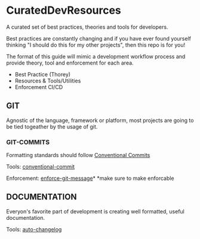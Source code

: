 # CuratedDevResources
A curated set of best practices, theories and tools for developers.

Best practices are constantly changing and if you have ever found yourself thinking "I should do this for my other projects", then this repo is for you!

The format of this guide will mimic a development workflow process and provide theory, tool and enforcement for each area.
- Best Practice (Thorey)
- Resources & Tools/Utilities
- Enforcement CI/CD

## GIT
Agnostic of the language, framework or platform, most projects are going to be tied togeather by the usage of git.

### GIT-COMMITS
Formatting standards should follow [Conventional Commits](https://www.conventionalcommits.org/en/v1.0.0/#specification)

Tools:
[conventional-commit](https://pypi.org/project/conventional-commit/)

Enforcement:
[enforce-git-message](https://github.com/prahladyeri/enforce-git-message)*
*make sure to make enforcable


## DOCUMENTATION
Everyon's favorite part of development is creating well formatted, useful documentation.

Tools:
[auto-changelog](https://pypi.org/project/auto-changelog/)